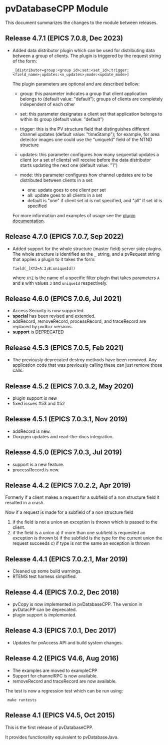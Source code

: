 # pvDatabaseCPP Module

This document summarizes the changes to the module between releases.

## Release 4.7.1 (EPICS 7.0.8, Dec 2023)

* Added data distributor plugin which can be used for distributing data between 
  a group of clients. The plugin is triggered by the request string of the
  form:

  `_[distributor=group:<group id>;set:<set_id>;trigger:<field_name>;updates:<n_updates>;mode:<update_mode>]`

  The plugin parameters are optional and are described bellow:

  - group: this parameter indicates a group that client application belongs to (default value: "default"); groups of clients are completely independent of each other

  - set: this parameter designates a client set that application belongs to within its group (default value: "default")

  - trigger: this is the PV structure field that distinguishes different channel updates (default value: "timeStamp"); for example, for area detector images one could use the "uniqueId" field of the NTND structure

  - updates: this parameter configures how many sequential updates a client (or a set of clients) will receive before the data distributor starts updating the next one (default value: "1")

  - mode: this parameter configures how channel updates are to be distributed between clients in a set:
    - one: update goes to one client per set
    - all: update goes to all clients in a set
    - default is "one" if client set id is not specified, and "all" if set id is specified

  For more information and examples of usage see the [plugin documentation](dataDistributorPlugin.md).

## Release 4.7.0 (EPICS 7.0.7, Sep 2022)

* Added support for the whole structure (master field) server side plugins.
  The whole structure is identified as the `_` string, and a pvRequest string
  that applies a plugin to it takes the form:

  `field(_[XYZ=A:3;B:uniqueId])`

  where `XYZ` is the name of a specific filter plugin that takes parameters
  `A` and `B` with values `3` and `uniqueId` respectively.

## Release 4.6.0 (EPICS 7.0.6, Jul 2021)

* Access Security is now supported.
* <b>special</b> has been revised and extended.
* addRecord, removeRecord, processRecord, and traceRecord are replaced by pvdbcr versions.
* <b>support</b> is DEPRECATED

## Release 4.5.3 (EPICS 7.0.5, Feb 2021)

* The previously deprecated destroy methods have been removed.
  Any application code that was previously calling these can just remove
  those calls.

## Release 4.5.2 (EPICS 7.0.3.2, May 2020)

* plugin support is new
* fixed issues #53 and #52

## Release 4.5.1 (EPICS 7.0.3.1, Nov 2019)

* addRecord is new.
* Doxygen updates and read-the-docs integration.


## Release 4.5.0 (EPICS 7.0.3, Jul 2019)

* support is a new feature.
* processRecord is new.


## Release 4.4.2 (EPICS 7.0.2.2, Apr 2019)

Formerly if a client makes a request for a subfield of a non structure field
it resulted in a crash.

Now if a request is made for a subfield of a non structure field

1) if the field is not a union an exception is thrown which is passed to the client.
2) if the field is a union
    a) if more than one subfield is requested an exception is thrown 
    b) if the subfield is the type for the current union the request succeeds
    c) if type is not the same an exception is thrown


## Release 4.4.1 (EPICS 7.0.2.1, Mar 2019)

* Cleaned up some build warnings.
* RTEMS test harness simplified.


## Release 4.4 (EPICS 7.0.2, Dec 2018)

* pvCopy is now implemented in pvDatabaseCPP. The version in pvDatacPP can be deprecated.
* plugin support is implemented.


## Release 4.3 (EPICS 7.0.1, Dec 2017)

* Updates for pvAccess API and build system changes.


## Release 4.2 (EPICS V4.6, Aug 2016)

* The examples are moved to exampleCPP
* Support for channelRPC is now available.
* removeRecord and traceRecord are now available.

The test is now a regression test which can be run using:

     make runtests


## Release 4.1 (EPICS V4.5, Oct 2015)

This is the first release of pvDatabaseCPP.

It provides functionality equivalent to pvDatabaseJava.
